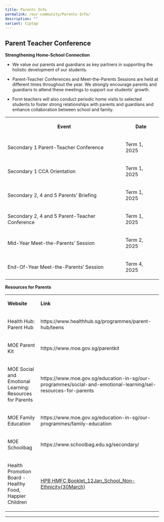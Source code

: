 ```yaml
---
title: Parents Info
permalink: /our-community/Parents-Info/
description: ""
variant: tiptap
---
```

<h2><strong>Parent Teacher Conference</strong></h2>
<p><strong>Strengthening Home-School Connection</strong>
</p>
<ul data-tight="true" class="tight">
<li>
<p>We value our parents and guardians as key partners in supporting the holistic
development of our students.</p>
</li>
<li>
<p>Parent-Teacher Conferences and Meet-the-Parents Sessions are held at different
times throughout the year. We strongly encourage parents and guardians
to attend these meetings to support our students' growth.</p>
</li>
<li>
<p>Form teachers will also conduct periodic home visits to selected students
to foster strong relationships with parents and guardians and enhance collaboration
between school and family.</p>
<p></p>
</li>
</ul>
<table style="minWidth: 50px">
<colgroup>
<col>
<col>
</colgroup>
<tbody>
<tr>
<th rowspan="1" colspan="1">
<p>Event</p>
</th>
<th rowspan="1" colspan="1">
<p>Date</p>
</th>
</tr>
<tr>
<td rowspan="1" colspan="1">
<p>Secondary 1 Parent-Teacher Conference</p>
</td>
<td rowspan="1" colspan="1">
<p>Term 1, 2025</p>
</td>
</tr>
<tr>
<td rowspan="1" colspan="1">
<p>Secondary 1 CCA Orientation</p>
</td>
<td rowspan="1" colspan="1">
<p>Term 1, 2025</p>
</td>
</tr>
<tr>
<td rowspan="1" colspan="1">
<p>Secondary 2, 4 and 5 Parents’ Briefing</p>
</td>
<td rowspan="1" colspan="1">
<p>Term 1, 2025</p>
</td>
</tr>
<tr>
<td rowspan="1" colspan="1">
<p>Secondary 2, 4 and 5 Parent-Teacher Conference</p>
</td>
<td rowspan="1" colspan="1">
<p>Term 1, 2025</p>
</td>
</tr>
<tr>
<td rowspan="1" colspan="1">
<p>Mid-Year Meet-the-Parents’ Session</p>
</td>
<td rowspan="1" colspan="1">
<p>Term 2, 2025</p>
</td>
</tr>
<tr>
<td rowspan="1" colspan="1">
<p>End-Of-Year Meet-the-Parents’ Session</p>
</td>
<td rowspan="1" colspan="1">
<p>Term 4, 2025</p>
</td>
</tr>
</tbody>
</table>
<p><strong>Resources for Parents</strong>
</p>
<table style="minWidth: 50px">
<colgroup>
<col>
<col>
</colgroup>
<tbody>
<tr>
<td rowspan="1" colspan="1">
<p><strong>Website</strong>
</p>
</td>
<td rowspan="1" colspan="1">
<p><strong>Link</strong>
</p>
</td>
</tr>
<tr>
<td rowspan="1" colspan="1">
<p>Health Hub: Parent Hub</p>
</td>
<td rowspan="1" colspan="1">
<p><a rel="noopener noreferrer nofollow" target="_blank">https://www.healthhub.sg/programmes/parent-hub/teens</a>
</p>
</td>
</tr>
<tr>
<td rowspan="1" colspan="1">
<p>MOE Parent Kit</p>
</td>
<td rowspan="1" colspan="1">
<p><a rel="noopener noreferrer nofollow" target="_blank">https://www.moe.gov.sg/parentkit</a>
</p>
</td>
</tr>
<tr>
<td rowspan="1" colspan="1">
<p>MOE Social and Emotional Learning: Resources for Parents</p>
</td>
<td rowspan="1" colspan="1">
<p><a rel="noopener noreferrer nofollow" target="_blank">https://www.moe.gov.sg/education-in-sg/our-programmes/social-and-emotional-learning/sel-resources-for-parents</a>
</p>
</td>
</tr>
<tr>
<td rowspan="1" colspan="1">
<p>MOE Family Education</p>
</td>
<td rowspan="1" colspan="1">
<p><a rel="noopener noreferrer nofollow" target="_blank">https://www.moe.gov.sg/education-in-sg/our-programmes/family-education</a>
</p>
</td>
</tr>
<tr>
<td rowspan="1" colspan="1">
<p>MOE Schoolbag</p>
</td>
<td rowspan="1" colspan="1">
<p><a rel="noopener noreferrer nofollow" target="_blank">https://www.schoolbag.edu.sg/secondary/</a>
</p>
</td>
</tr>
<tr>
<td rowspan="1" colspan="1">
<p>Health Promotion Board - Healthy Food, Happier Children</p>
</td>
<td rowspan="1" colspan="1">
<p><a href="/files/hpb001_25.pdf" rel="noopener nofollow" target="_blank">HPB HMFC Booklet_12Jan_School_Non-Ethnicity(30March)</a>
</p>
</td>
</tr>
</tbody>
</table>
<hr>
<h2></h2>
<p></p>